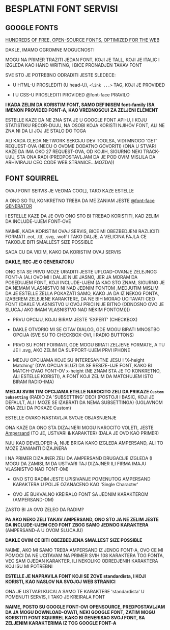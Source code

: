 # BESPLATNI FONT SERVISI

## GOOGLE FONTS

[HUNDREDS OF FREE, OPEN-SOURCE FONTS, OPTIMIZED FOR THE WEB](https://fonts.google.com/)

DAKLE, IMAMO OGROMNE MOGUCNOSTI

MOGU NA PRIMER TRAZITI JEDAN FONT, KOJI JE TALL, KOJI JE ITALIC I IZGLEDA KAO HAND WRITING, I BICE PRONADJEN TAKAV FONT

SVE STO JE POTREBNO ODRADITI JESTE SLEDECE:

- U HTML-U PROSLEDITI (U head-U), `<link ...>` TAG, KOJI JE PROVIDED

- I U CSS-U PROSLEDITI PROVIDED @font-face PRAVILO

**I KADA ZELIM DA KORISTIM FONT, SAMO DEFINISEM font-family (SA IMENON PROVIDED FONT-A, KAO VREDNOSCU) ZA ZELJENI ELEMENT**

ESTELLE KAZE DA NE ZNA STA JE U GOOGLE FONT API-U, I KOJU STATISTIKU RECOR-DUJU, NA OSOBI KOJA KORISTI NJIHOV FONT, ALI NE ZNA NI DA LI JOJ JE STALO DO TOGA

ALI KADA GLEDA NETWORK SEKCIJU DEV TOOLSA, VIDI MNOGO 'GET' REQUEST-OVA (NECU O OVOME DODATNO GOVORITI) (ONA U STVARI KAZE DA IMA OKO 27 REQUEST-OVA, OD KOJIH, SIGURNO NEKI TRACK-UJU, STA ONA RADI (PREDPOSTAVLJAM DA JE POD OVIM MISLILA DA ARHIVIRAJU CEO CODE WEB STRANICE...MOZDA))

## FONT SQUIRREL

OVAJ FONT SERVIS JE VEOMA COOL], TAKO KAZE ESTELLE

A ONO SO TU, KONKRETNO TREBA DA ME ZANIAM JESTE [@font-face GENERATOR](https://www.fontsquirrel.com/tools/webfont-generator)

I ESTELLE KAZE DA JE OVO ONO STO BI TREBAO KORISTITI, KAD ZELIM DA INCLUDE-UJEM FONT-OVE

NAIME, KADA KORISTIM OVAJ SERVIS, BICE MI OBEZBEDJENI RAZLICITI FORMATI .eot, .ttf, .svg, .woff I TAKO DALJE, A VELICINA FAJLA CE TAKODJE BITI SMALLEST SIZE POSSIBLE

SADA CU DA VIDIM, KAKO DA KORISTIM OVAJ SERVIS

**DAKLE, REC JE O GENERATORU**

ONO STA SE PRVO MOZE URADITI JESTE UPLOAD-OVANJE ZELEJNOG FONT-A (ALI OVO MI I DALJE NIJE JASNO, JER JA MORAM DA POSEDUJEM FONT, KOJI INCLUDE-UJEM (A KAO STO ZNAM, SIGURNO JE DA NEMAM VLASNISTVO NI NAD JEDNIM FONTOM ,MEDJUTIM MISLIM DA JE ESTELLE ZELLA POKAZATI SAMO, KAKO JA DA IZ NEKOG FONTA, IZABEREM ZELEJENE KARAKTERE, DA NE BIH MORAO UCITAVATI CEO FONT (DAKLE VLASNISTVO U OVOJ PRICI NIJE BITNO (ODNOSNO OVO JE SLUCAJ AKO IMAM VLASNISTVO NAD NEKIM FONTOM))))

- PRVU OPCIJU, KOJU BIRAM JESTE 'EXPERT' (CHECKBOX)

- DAKLE OTVORIO MI SE CITAV DIALOG, GDE MOGU BIRATI MNOSTBO OPCIJA (SVE SU TO CHECKBOX-OVI, I RADIO BUTTONS)

- PRVO SU FONT FORMATI, GDE MOGU BIRATI ZELJENE FORMATE, A TU JE I .svg, AKO ZELIM DA SUPPORT-UJEM PRVI IPHONE

- MEDJU OPCIJAMA KOJE SU INTERESANTNE JESU I 'X-height Matching' (OVA OPCIJA SLUZI DA SE RESIZE-UJE FONT, KAKO BI MATCH-OVAO FONT-OV x-height (NE ZNAM STA JE TO KONKRETNO, ALI ESTELLE KORISTI), A FONT KOJI ZELIM DA MATCHUJEM ISTO BIRAM RADIO-IMA)

**MEDJU SVIM TIM OPCIJAMA ETELLE NAROCITO ZELI DA PRIKAZE `Custom Subsetting`** (RADIO ZA 'SUBSETTING' DEO) (POSTOJI I BASIC, KOJI JE DEFAULT, ALI I MOZE SE IZABRATI DA NEMA SUBSETTINGA) (UGLAVNOM ONA ZELI DA POKAZE Custom)

ESTELLE OVAKO NASTAVLJA SVOJE OBJASNJENJE

ONA KAZE DA ONO STA DIZAJNERI MOGU NAROCITO VOLETI, JESTE [Ampersand](https://en.wikipedia.org/wiki/Ampersand) (TO JE, USTVARI **&** KARAKTER) (DALA JE OVO KAO PRIMER)

NJU KAO DEVELOPER-A, NIJE BRIGA KAKO IZGLEDA AMPERSAND, ALI TO MOZE ZANIAMTI DIZAJNERA

I NA PRIMER DIZAJNER ZELI DA AMPERSAND DRUGACIJE IZGLEDA (I MOGU DA ZAMISLIM DA USTVARI TAJ DIZAJNER ILI FIRMA IMAJU VLASNISTVO NAD FONT-OM)

- ONO STO RADIM JESTE UPISIVANJE POMENUTOG AMPERSAND KARAKTERA U POLJE OZANACENO KAO 'Single Character'

- OVO JE BUKVALNO KREIRALO FONT SA JEDNIM KARAKTEROM (AMPERSAND-OM)

ZASTO BI JA OVO ZELEO DA RADIM?

**PA AKO NEKO ZELI TAKAV AMPERSAND, ONO STO JA NE ZELIM JESTE DA INCLUDE-UJEM CEO FONT ZBOG SAMO JEDNOG KARAKTERA** (AMPERSAND-A U OVOM SLUCAJU)

**DAKLE OVIM CE BITI OBEZBEDJENA SMALLEST SIZE POSSIBLE**

NAIME, AKO MI SAMO TREBA AMPERSAND IZ JENOG FONT-A, OVO CE MI POMOCI DA NE UCITAVAM NA PRIMER SVIH 108 KARAKTERA TOG FONTA, VEC SAM OJEDAN KARAKTER, ILI NEKOLIKO ODREDJENIH KARAKTERA KOJ ISU MI POTREBNI

**ESTELLE JE NAPRAVILA FONT KOJI SE ZOVE standardista, I KOJI KORISTI, KAO NASLOV NA SVOJOJ WEB STRANICI**

ONA JE USTVARI KUCALA SAMO TE KARAKTERE 'standardista' U POMENUTI SERVIS, I TAKO JE KREIRALA FONT

**NAIME, POSTO SU GOOGLE FONT-OVI OPENSOURCE, PREDPOSTAVLJAM DA JA MOGU DOWNLOAD-OVATI, NEKI GOOGLE FONT, ZATIM MOGU KORISTITI FONT SQUIRREL KAKO BI GENERISAO SVOJ FONT, SA ZELJENIM KARAKTERIMA IZ TOG GOOGLE FONT-A**